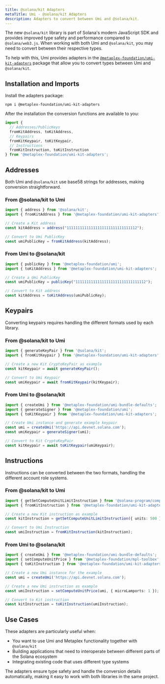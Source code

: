 ```yaml
---
title: @solana/kit Adapters
metaTitle: Umi - @solana/kit Adapters
description: Adapters to convert between Umi and @solana/kit.
---
```


The new `@solana/kit` library is part of Solana's modern JavaScript SDK and provides improved type safety and performance compared to `@solana/web3.js`. When working with both Umi and `@solana/kit`, you may need to convert between their respective types.

To help with this, Umi provides adapters in the [`@metaplex-foundation/umi-kit-adapters`](https://www.npmjs.com/package/@metaplex-foundation/umi-kit-adapters) package that allow you to convert types between Umi and `@solana/kit`.

## Installation and Imports

Install the adapters package:

```
npm i @metaplex-foundation/umi-kit-adapters
```

After the installation the conversion functions are available to you:

```ts
import { 
  // Addresses/PublicKeys
  fromKitAddress, toKitAddress,
  // Keypairs
  fromKitKeypair, toKitKeypair,
  // Instructions
  fromKitInstruction, toKitInstruction
} from '@metaplex-foundation/umi-kit-adapters';
```

## Addresses

Both Umi and `@solana/kit` use base58 strings for addresses, making conversion straightforward.

### From @solana/kit to Umi

```ts
import { address } from '@solana/kit';
import { fromKitAddress } from '@metaplex-foundation/umi-kit-adapters';

// Create a Kit address
const kitAddress = address("11111111111111111111111111111112");

// Convert to Umi PublicKey
const umiPublicKey = fromKitAddress(kitAddress);
```

### From Umi to @solana/kit

```ts
import { publicKey } from '@metaplex-foundation/umi';
import { toKitAddress } from '@metaplex-foundation/umi-kit-adapters';

// Create a Umi PublicKey
const umiPublicKey = publicKey("11111111111111111111111111111112");

// Convert to Kit address
const kitAddress = toKitAddress(umiPublicKey);
```

## Keypairs

Converting keypairs requires handling the different formats used by each library.

### From @solana/kit to Umi

```ts
import { generateKeyPair } from '@solana/kit';
import { fromKitKeypair } from '@metaplex-foundation/umi-kit-adapters';

// Create a new Kit CryptoKeyPair as example
const kitKeypair = await generateKeyPair();

// Convert to Umi Keypair
const umiKeypair = await fromKitKeypair(kitKeypair);
```

### From Umi to @solana/kit

```ts
import { createUmi } from '@metaplex-foundation/umi-bundle-defaults';
import { generateSigner } from '@metaplex-foundation/umi';
import { toKitKeypair } from '@metaplex-foundation/umi-kit-adapters';

// Create Umi instance and generate example keypair
const umi = createUmi('https://api.devnet.solana.com');
const umiKeypair = generateSigner(umi);

// Convert to Kit CryptoKeyPair
const kitKeypair = await toKitKeypair(umiKeypair);
```

## Instructions

Instructions can be converted between the two formats, handling the different account role systems.

### From @solana/kit to Umi

```ts
import { getSetComputeUnitLimitInstruction } from '@solana-program/compute-budget';
import { fromKitInstruction } from '@metaplex-foundation/umi-kit-adapters';

// Create a new Kit instruction as example
const kitInstruction = getSetComputeUnitLimitInstruction({ units: 500 });

// Convert to Umi Instruction
const umiInstruction = fromKitInstruction(kitInstruction);
```

### From Umi to @solana/kit

```ts
import { createUmi } from '@metaplex-foundation/umi-bundle-defaults';
import { setComputeUnitPrice } from '@metaplex-foundation/mpl-toolbox';
import { toKitInstruction } from '@metaplex-foundation/umi-kit-adapters';

// Create a new Umi instance for the example
const umi = createUmi('https://api.devnet.solana.com');

// Create a new Umi instruction as example
const umiInstruction = setComputeUnitPrice(umi, { microLamports: 1 });

// Convert to Kit instruction
const kitInstruction = toKitInstruction(umiInstruction);
```

## Use Cases

These adapters are particularly useful when:

- You want to use Umi and Metaplex functionality together with `@solana/kit`
- Building applications that need to interoperate between different parts of the Solana ecosystem
- Integrating existing code that uses different type systems

The adapters ensure type safety and handle the conversion details automatically, making it easy to work with both libraries in the same project.
